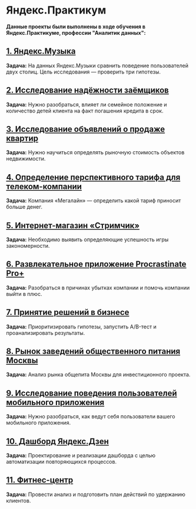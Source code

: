 # Яндекс.Практикум

__Данные проекты были выполнены в ходе обучения в Яндекс.Практикуме, профессии "Аналитик данных":__

## [1. Яндекс.Музыка](https://github.com/k-humer/Yandex-practicum/tree/master/01%20-%20%D0%91%D0%B0%D0%B7%D0%BE%D0%B2%D1%8B%D0%B9%20Python)
__Задача:__ На данных Яндекс.Музыки сравнить поведение пользователей двух столиц. Цель исследования — проверить три гипотезы.

## [2. Исследование надёжности заёмщиков](https://github.com/k-humer/Yandex-practicum/tree/master/02%20-%20%D0%9F%D1%80%D0%B5%D0%B4%D0%BE%D0%B1%D1%80%D0%B0%D0%B1%D0%BE%D1%82%D0%BA%D0%B0%20%D0%B4%D0%B0%D0%BD%D0%BD%D1%8B%D1%85)
__Задача:__ Нужно разобраться, влияет ли семейное положение и количество детей клиента на факт погашения кредита в срок. 

## [3. Исследование объявлений о продаже квартир](https://github.com/k-humer/Yandex-practicum/tree/master/03%20-%20%D0%98%D1%81%D1%81%D0%BB%D0%B5%D0%B4%D0%BE%D0%B2%D0%B0%D1%82%D0%B5%D0%BB%D1%8C%D1%81%D0%BA%D0%B8%D0%B9%20%D0%B0%D0%BD%D0%B0%D0%BB%D0%B8%D0%B7%20%D0%B4%D0%B0%D0%BD%D0%BD%D1%8B%D1%85)
__Задача:__ Нужно научиться определять рыночную стоимость объектов недвижимости. 

## [4. Определение перспективного тарифа для телеком-компании](https://github.com/k-humer/Yandex-practicum/tree/master/04%20-%20%D0%A1%D1%82%D0%B0%D1%82%D0%B8%D1%81%D1%82%D0%B8%D1%87%D0%B5%D1%81%D0%BA%D0%B8%D0%B9%20%D0%B0%D0%BD%D0%B0%D0%BB%D0%B8%D0%B7%20%D0%B4%D0%B0%D0%BD%D0%BD%D1%8B%D1%85)
__Задача:__ Компания «Мегалайн» — определить какой тариф приносит больше денег. 

## [5. Интернет-магазин «Стримчик»](https://github.com/k-humer/Yandex-practicum/tree/master/05%20-%20%D0%A1%D0%B1%D0%BE%D1%80%D0%BD%D1%8B%D0%B9%20%D0%BF%D1%80%D0%BE%D0%B5%D0%BA%D1%82%20-%201)
__Задача:__ Необходимо выявить определяющие успешность игры закономерности. 

## [6. Развлекательное приложение Procrastinate Pro+](https://github.com/k-humer/Yandex-practicum/tree/master/06%20-%20%D0%90%D0%BD%D0%B0%D0%BB%D0%B8%D0%B7%20%D0%B1%D0%B8%D0%B7%D0%BD%D0%B5%D1%81-%D0%BF%D0%BE%D0%BA%D0%B0%D0%B7%D0%B0%D1%82%D0%B5%D0%BB%D0%B5%D0%B9)
__Задача:__ Разобраться в причинах убытках компании и помочь компании выйти в плюс. 

## [7. Принятие решений в бизнесе](https://github.com/k-humer/Yandex-practicum/tree/master/07%20-%20%D0%90%D0%92%20-%20%D1%82%D0%B5%D1%81%D1%82.%20%D0%9F%D1%80%D0%BE%D0%B2%D0%B5%D1%80%D0%BA%D0%B0%20%D0%B3%D0%B8%D0%BF%D0%BE%D1%82%D0%B5%D0%B7)
__Задача:__ Приоритизировать гипотезы, запустить A/B-тест и проанализировать результаты.


## [8. Рынок заведений общественного питания Москвы](https://github.com/k-humer/Yandex-practicum/tree/master/08%20-%20%D0%90%D0%BD%D0%B0%D0%BB%D0%B8%D1%82%D0%B8%D1%87%D0%B5%D1%81%D0%BA%D0%BE%D0%B5%20%D0%B8%D1%81%D1%81%D0%BB%D0%B5%D0%B4%D0%BE%D0%B2%D0%B0%D0%BD%D0%B8%D0%B5)
__Задача:__ Анализ рынка общепита Москвы для инвестиционного проекта. 

## [9. Исследование поведения пользователей мобильного приложения](https://github.com/k-humer/Yandex-practicum/tree/master/09%20-%20%D0%90%D0%90%D0%92-%D1%82%D0%B5%D1%81%D1%82.%20%D0%A1%D0%B1%D0%BE%D1%80%D0%BD%D1%8B%D0%B9%20%D0%BF%D1%80%D0%BE%D0%B5%D0%BA%D1%82%20-%202)
__Задача:__ Нужно разобраться, как ведут себя пользователи вашего мобильного приложения. 

## [10. Дашборд Яндекс.Дзен](https://github.com/k-humer/Yandex-practicum/tree/master/10%20-%20%D0%90%D0%B2%D1%82%D0%BE%D0%BC%D0%B0%D1%82%D0%B8%D0%B7%D0%B0%D1%86%D0%B8%D1%8F)
__Задача:__ Проектирование и реализации дашборда с целью автоматизации повторяющихся процессов.

## [11. Фитнес-центр](https://github.com/k-humer/Yandex-practicum/tree/master/11%20-%20%D0%9E%D1%81%D0%BD%D0%BE%D0%B2%D1%8B%20%D0%BC%D0%B0%D1%88%D0%B8%D0%BD%D0%BD%D0%BE%D0%B3%D0%BE%20%D0%BE%D0%B1%D1%83%D1%87%D0%B5%D0%BD%D0%B8%D1%8F)
__Задача:__ Провести анализ и подготовить план действий по удержанию клиентов.

